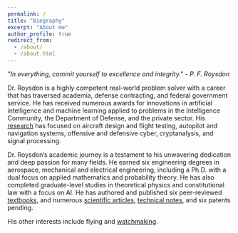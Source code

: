 ```yaml
---
permalink: /
title: "Biography"
excerpt: "About me"
author_profile: true
redirect_from: 
  - /about/
  - /about.html
---
```


*"In everything, commit yourself to excellence and integrity." - P. F. Roysdon*

Dr. Roysdon is a highly competent real-world problem solver with a career that has traversed academia, defense contracting, and federal government service.  He has received numerous awards for innovations in artificial intelligence and machine learning applied to problems in the Intelligence Community, the Department of Defense, and the private sector. His [research](https://pfroysdon.github.io/projects/) has focused on aircraft design and flight testing, autopilot and navigation systems, offensive and defensive cyber, cryptanalysis, and signal processing.

Dr. Roysdon’s academic journey is a testament to his unwavering dedication and deep passion for many fields. He earned six engineering degrees in aerospace, mechanical and electrical engineering, including a Ph.D. with a dual focus on applied mathematics and probability theory. He has also completed graduate-level studies in theoretical physics and constitutional law with a focus on AI. He has authored and published six peer-reviewed [textbooks](http://www.roysdonfibonaccipress.com/), and numerous [scientific articles](https://github.com/pfroysdon/publications/tree/main/Papers), [technical notes](https://github.com/pfroysdon/publications/tree/main/Tech_Notes), and six patents pending.

His other interests include flying and [watchmaking](https://www.roysdonwatchco.com/).

